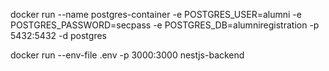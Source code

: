 docker run --name postgres-container -e POSTGRES_USER=alumni -e POSTGRES_PASSWORD=secpass -e POSTGRES_DB=alumniregistration -p 5432:5432 -d postgres

docker run --env-file .env -p 3000:3000 nestjs-backend
